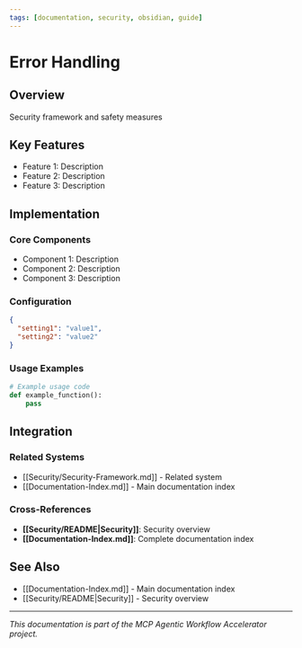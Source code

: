 ```yaml
---
tags: [documentation, security, obsidian, guide]
---
```

# Error Handling

## Overview

Security framework and safety measures

## Key Features

- Feature 1: Description
- Feature 2: Description  
- Feature 3: Description

## Implementation

### Core Components

- Component 1: Description
- Component 2: Description
- Component 3: Description

### Configuration

```json
{
  "setting1": "value1",
  "setting2": "value2"
}
```

### Usage Examples

```python
# Example usage code
def example_function():
    pass
```

## Integration

### Related Systems

- [[Security/Security-Framework.md]] - Related system
- [[Documentation-Index.md]] - Main documentation index

### Cross-References

- **[[Security/README|Security]]**: Security overview
- **[[Documentation-Index.md]]**: Complete documentation index

## See Also

- [[Documentation-Index.md]] - Main documentation index
- [[Security/README|Security]] - Security overview

---

*This documentation is part of the MCP Agentic Workflow Accelerator project.*
